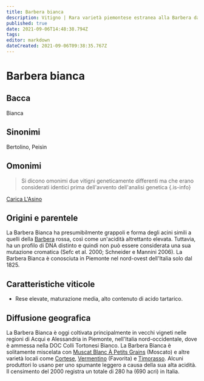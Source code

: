 ```yaml
---
title: Barbera bianca
description: Vitigno | Rara varietà piemontese estranea alla Barbera dalla pelle scura
published: true
date: 2021-09-06T14:48:38.794Z
tags: 
editor: markdown
dateCreated: 2021-09-06T09:38:35.767Z
---
```


# Barbera bianca

## Bacca
Bianca

## Sinonimi
Bertolino, Peisìn

## Omonimi
> Si dicono omonimi due vitigni geneticamente differenti ma che erano considerati identici prima dell'avvento dell'analisi genetica
{.is-info}

[Carica L'Asino](/vitigni/bacca-bianca/carica-l-asino)


## Origini e parentele
La Barbera Bianca ha presumibilmente grappoli e forma degli acini simili a quelli della [Barbera](/vitigni/bacca-nera/barbera) rossa, così come un'acidità altrettanto elevata. Tuttavia, ha un profilo di DNA distinto e quindi non può essere considerata una sua mutazione cromatica (Sefc et al. 2000; Schneider e Mannini 2006). La Barbera Bianca è conosciuta in Piemonte nel nord-ovest dell'Italia solo dal 1825.


## Caratteristiche viticole

- Rese elevate, maturazione media, alto contenuto di acido tartarico.

## Diffusione geografica

La Barbera Bianca è oggi coltivata principalmente in vecchi vigneti nelle regioni di Acqui e Alessandria in Piemonte, nell'Italia nord-occidentale, dove è ammessa nella DOC Colli Tortonesi Bianco. La Barbera Bianca è solitamente miscelata con [Muscat Blanc À Petits Grains](/vitigni/Francia/bacca-bianca/muscat-blanc-a-petit-grains) (Moscato) e altre varietà locali come [Cortese](/vitigni/Italia/cortese), [Vermentino](/vitigni/Italia/vermentino) (Favorita) e [Timorasso](/vitigni/bacca-bianca/timorasso). Alcuni produttori lo usano per uno spumante leggero a causa della sua alta acidità. Il censimento del 2000 registra un totale di 280 ha (690 acri) in Italia.


